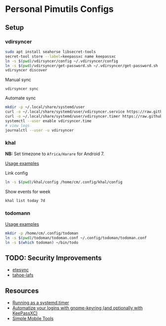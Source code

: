 # Personal Pimutils Configs

## Setup

### vdirsyncer

```sh
sudo apt install seahorse libsecret-tools
secret-tool store --label=keepassxc name keepassxc
ln -s $(pwd)/vdirsyncer/config ~/.vdirsyncer/config
ln -s $(pwd)/vdirsyncer/get-password.sh ~/.vdirsyncer/get-password.sh
vdirsyncer discover
```

Manual sync

```
vdirsyncer sync
```

Automate sync

```sh
mkdir -p ~/.local/share/systemd/user
curl -o ~/.local/share/systemd/user/vdirsyncer.service https://raw.githubusercontent.com/pimutils/vdirsyncer/master/contrib/vdirsyncer.service
curl -o ~/.local/share/systemd/user/vdirsyncer.timer https://raw.githubusercontent.com/pimutils/vdirsyncer/master/contrib/vdirsyncer.timer
systemctl --user enable vdirsyncer.time
# view logs
journalctl --user -u vdirsyncer
```


### khal

__NB:__ Set timezone to `Africa/Harare` for Android 7. 

[Usage examples](http://lostpackets.de/khal/usage.html#examples)

Link config

```sh
ln -s $(pwd)/khal/config /home/cm/.config/khal/config
```

Show events for week

```sh
khal list today 7d
```

### todomann

[Usage examples](https://todoman.readthedocs.io/en/stable/usage.html)

```sh
mkdir -p /home/cm/.config/todoman
ln -s $(pwd)/todoman/todoman.conf ~/.config/todoman/todoman.conf
ln -s $(which todoman) ~/bin/todo
```

## TODO: Security Improvements

- [etesync](https://github.com/etesync/server)
- [tahoe-lafs](https://tahoe-lafs.org)

## Resources

- [Running as a systemd.timer](http://vdirsyncer.pimutils.org/en/stable/tutorials/systemd-timer.html)
- [Automatize your logins with gnome-keyring (and optionally with KeePassXC)](https://isamert.net/jekyll/update/2018/10/05/automatize-your-logins-with-gnome-keyring-and-keepassxc.html)
- [Simple Mobile Tools](https://www.simplemobiletools.com/)
